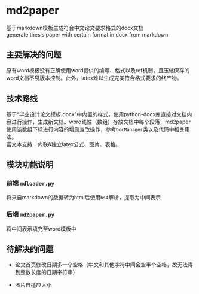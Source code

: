# md2paper

基于markdown模板生成符合中文论文要求格式的docx文档  
generate thesis paper with certain format in docx from markdown

## 主要解决的问题

原有word模板没有正确使用word提供的编号、格式以及ref机制，且压缩保存的word文档不易版本控制。此外，latex难以生成完美符合格式要求的终产物。

## 技术路线

基于“毕业设计论文模板.docx”中内置的样式，使用python-docx库直接对文档内容进行操作，生成新文档。word线性（数组）存放文档中每个段落，md2paper使用该数组下标进行内容的增删查改操作，参考`DocManager`类以及代码中相关用法。  
富文本支持：内联&独立latex公式、图片、表格。

## 模块功能说明

### 前端 `mdloader.py`

将来自markdown的数据转为html后使用`bs4`解析，提取为中间表示

### 后端 `md2paper.py`

将中间表示填充至word模板中

## 待解决的问题

- 论文首页修改日期多一个空格（中文和其他字符中间会空半个空格，故无法得到整数长度的日期字符串）

- 图片自适应大小
